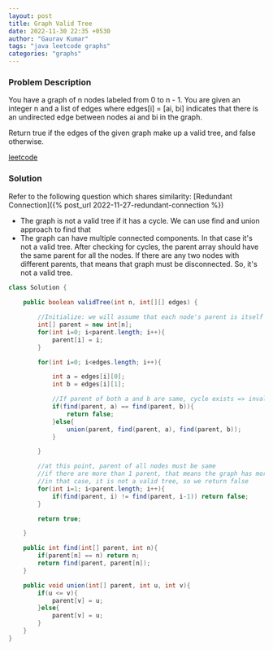 ```yaml
---
layout: post
title: Graph Valid Tree
date: 2022-11-30 22:35 +0530
author: "Gaurav Kumar"
tags: "java leetcode graphs"
categories: "graphs"
---
```


### Problem Description

You have a graph of n nodes labeled from 0 to n - 1. You are given an integer n and a list of edges where edges[i] = [ai, bi] indicates that there is an undirected edge between nodes ai and bi in the graph.

Return true if the edges of the given graph make up a valid tree, and false otherwise.

[leetcode](https://leetcode.com/problems/graph-valid-tree/description/)

### Solution

Refer to the following question which shares similarity: [Redundant Connection]({% post_url 2022-11-27-redundant-connection %})

- The graph is not a valid tree if it has a cycle. We can use find and union approach to find that
- The graph can have multiple connected components. In that case it's not a valid tree. After checking for cycles, the parent array should have the same parent for all the nodes. If there are any two nodes with different parents, that means that graph must be disconnected. So, it's not a valid tree.

```java
class Solution {
    
    public boolean validTree(int n, int[][] edges) {

        //Initialize: we will assume that each node's parent is itself
        int[] parent = new int[n];
        for(int i=0; i<parent.length; i++){
            parent[i] = i;
        }

        for(int i=0; i<edges.length; i++){

            int a = edges[i][0];
            int b = edges[i][1];

            //If parent of both a and b are same, cycle exists => invalid tree
            if(find(parent, a) == find(parent, b)){
                return false;
            }else{
                union(parent, find(parent, a), find(parent, b));
            }

        }

        //at this point, parent of all nodes must be same 
        //if there are more than 1 parent, that means the graph has more than 1 connected component
        //in that case, it is not a valid tree, so we return false
        for(int i=1; i<parent.length; i++){
            if(find(parent, i) != find(parent, i-1)) return false;
        }

        return true;

    }

    public int find(int[] parent, int n){
        if(parent[n] == n) return n;
        return find(parent, parent[n]);
    }

    public void union(int[] parent, int u, int v){
        if(u <= v){
            parent[v] = u;
        }else{
            parent[v] = u;
        }
    }
}
```
